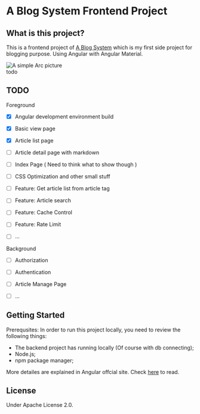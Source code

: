 # A Blog System Frontend Project

## What is this project?
This is a frontend project of [A Blog System](https://github.com/ordinarylq/a-blog-system) which is my first side project for blogging purpose. Using Angular with Angular Material. 

![A simple Arc picture]()  
todo

## TODO
Foreground
- [X] Angular development environment build
- [X] Basic view page
- [X] Article list page
- [ ] Article detail page with markdown
- [ ] Index Page ( Need to think what to show though )
- [ ] CSS Optimization and other small stuff
- [ ] Feature: Get article list from article tag 
- [ ] Feature: Article search
- [ ] Feature: Cache Control
- [ ] Feature: Rate Limit
- [ ] ...


Background
- [ ] Authorization
- [ ] Authentication
- [ ] Article Manage Page
- [ ] ...


## Getting Started
Prerequsites: 
In order to run this project locally, you need to review the following things: 
* The backend project has running locally (Of course with db connecting);
* Node.js;
* npm package manager;  

More detailes are explained in Angular offcial site. Check [here](https://angular.io/guide/setup-local#prerequisites) to read.


## License
Under Apache License 2.0.

